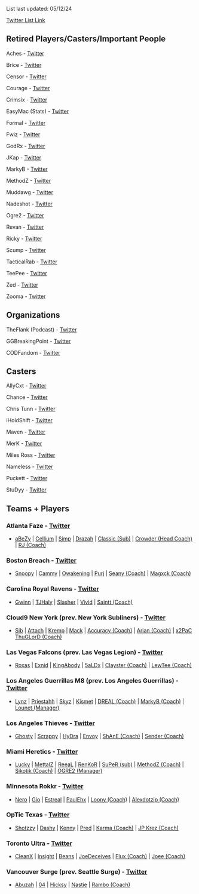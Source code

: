 List last updated: 05/12/24

[Twitter List Link](https://twitter.com/i/lists/1463200265335717890)

## Retired Players/Casters/Important People

Aches - [Twitter](https://twitter.com/ACHES)

Brice - [Twitter](https://twitter.com/Bricetacular)

Censor - [Twitter](https://twitter.com/censor)

Courage - [Twitter](https://twitter.com/CouRageJD)

Crimsix - [Twitter](https://twitter.com/Crimsix)

EasyMac (Stats) - [Twitter](https://twitter.com/Its_EasyMac)

Formal - [Twitter](https://twitter.com/FormaL)

Fwiz - [Twitter](https://twitter.com/Fwiz)

GodRx - [Twitter](https://twitter.com/GODRX)

JKap - [Twitter](https://twitter.com/JKap415)

MarkyB - [Twitter](https://twitter.com/MarkyB)

MethodZ - [Twitter](https://twitter.com/Methodz)

Muddawg - [Twitter](https://twitter.com/Muddawg)

Nadeshot - [Twitter](https://twitter.com/Nadeshot)

Ogre2 - [Twitter](https://twitter.com/TomRyanOGRE2)

Revan - [Twitter](https://twitter.com/RevanJB)

Ricky - [Twitter](https://www.twitter.com/Ricky)

Scump - [Twitter](https://twitter.com/Scump)

TacticalRab - [Twitter](https://twitter.com/TacticalRab)

TeePee - [Twitter](https://twitter.com/TylerTeeP)

Zed - [Twitter](https://twitter.com/ZachDenyer)

Zooma - [Twitter](https://twitter.com/ZooMaa)

## Organizations

TheFlank (Podcast) - [Twitter](https://twitter.com/TheFlank)

GGBreakingPoint - [Twitter](https://twitter.com/GGBreakingPoint)

CODFandom - [Twitter](https://twitter.com/CODFandom)

## Casters

AllyCxt - [Twitter](https://twitter.com/Allycxt)

Chance - [Twitter](https://twitter.com/ChanceCasts)

Chris Tunn - [Twitter](https://twitter.com/CJTunn)

iHoldShift - [Twitter](https://twitter.com/IHOLDSHIFT)

Maven - [Twitter](https://twitter.com/Maven)

MerK - [Twitter](https://twitter.com/JoeDeLuca)

Miles Ross - [Twitter](https://twitter.com/MilesTheRoss)

Nameless - [Twitter](https://twitter.com/NAMELESS)

Puckett - [Twitter](https://twitter.com/MLGPuckett)

StuDyy - [Twitter](https://twitter.com/JeremyStuD)

## Teams + Players
### Atlanta Faze - [Twitter](https://twitter.com/ATLFaZe)
- [aBeZy](https://www.twitter.com/aBeZy) | [Cellium](https://www.twitter.com/Cellium) | [Simp](https://www.twitter.com/SimpXO) | [Drazah](https://www.twitter.com/Drazah) | [Classic (Sub)](https://www.twitter.com/Classic) | [Crowder (Head Coach)](https://www.twitter.com/JamesCrowder) | [RJ (Coach)](https://www.twitter.com/RJTheSlothbear)

### Boston Breach - [Twitter](https://twitter.com/BostonBreach)
- [Snoopy](https://www.twitter.com/Snzopy) | [Cammy](https://www.twitter.com/CammyMVP) | [Owakening](https://www.twitter.com/Owakening) | [Purj](https://www.twitter.com/Purjxng) | [Seany (Coach)](https://www.twitter.com/SeanyCod) | [Magxck (Coach)](https://www.twitter.com/Magxck)

### Carolina Royal Ravens - [Twitter](https://twitter.com/RoyalRavens)
- [Gwinn](https://www.twitter.com/GwinnWRLD) | [TJHaly](https://www.twitter.com/TJHaLy) | [Slasher](https://www.twitter.com/SlasheR_AL) | [Vivid](https://www.twitter.com/VividTheWarrior) | [Saintt (Coach)](https://www.twitter.com/BrianSaintt)

### Cloud9 New York (prev. New York Subliners) - [Twitter](https://www.twitter.com/C9COD_)
- [Sib](https://www.twitter.com/SibDMDL) | [Attach](https://www.twitter.com/Attach) | [Kremp](https://www.twitter.com/KrempV) | [Mack](https://www.twitter.com/MackMelts) | [Accuracy (Coach)](https://www.twitter.com/AccuracyLA) | [Arian (Coach)](https://www.twitter.com/Chitsaz_) | [x2PaC ThuGLorD (Coach)](https://www.twitter.com/x2Pac_ThuGLorD)

### Las Vegas Falcons (prev. Las Vegas Legion) - [Twitter](https://www.twitter.com/VegasFalcons)
- [Roxas](https://www.twitter.com/Roxas23_) | [Exnid](https://www.twitter.com/Exnid_) | [KingAbody](https://www.twitter.com/KingAbody_) | [5aLDx](https://www.twitter.com/KhalidBinF2) | [Clayster (Coach)](https://www.twitter.com/Clayster) | [LewTee (Coach)](https://www.twitter.com/LewTeeCoD)

### Los Angeles Guerrillas M8 (prev. Los Angeles Guerrillas) - [Twitter](https://x.com/LAGuerrillas)
- [Lynz](https://www.twitter.com/Lyynnz7) | [Priestahh](https://www.twitter.com/Priestahh) | [Skyz](https://www.twitter.com/CesarSkyz) | [Kismet](https://www.twitter.com/KiSMET6_) | [DREAL (Coach)](https://twitter.com/DREAL_JE) | [MarkyB (Coach)](https://twitter.com/MarkyB) | [Lounet (Manager)](https://x.com/Lounet_8)

### Los Angeles Thieves - [Twitter](https://twitter.com/LAThieves)
- [Ghosty](https://www.twitter.com/oDanGhosty) | [Scrappy](https://www.twitter.com/ScrappyNJ) | [HyDra](https://www.twitter.com/HyDrAnml) | [Envoy](https://www.twitter.com/DylanEnvoy) | [ShAnE (Coach)](https://www.twitter.com/SHANEE) | [Sender (Coach)](https://www.twitter.com/Sender)

### Miami Heretics - [Twitter](https://twitter.com/MiamiHeretics)
- [Lucky](https://www.twitter.com/Luckyy7_) | [MettalZ](https://www.twitter.com/MeTTalZz) | [ReeaL](https://www.twitter.com/ReeaLJM) | [RenKoR](https://www.twitter.com/RenKoRCoD_) | [SuPeR (sub)](https://twitter.com/SupeeR_3) | [MethodZ (Coach)](https://www.twitter.com/MethodZSick) | [Sikotik (Coach)](https://x.com/Siikotiik) | [OGRE2 (Manager)](https://x.com/TomRyanOGRE2)

### Minnesota Rokkr - [Twitter](https://twitter.com/ROKKR)
- [Nero](https://www.twitter.com/NEROPOlSON) | [Gio](https://www.twitter.com/Gio1OF1) | [Estreal](https://www.twitter.com/EstreaI) | [PaulEhx](https://www.twitter.com/PaulEhx_) | [Loony (Coach)](https://www.twitter.com/Loony) | [Alexdotzip (Coach)](https://www.twitter.com/alexdotzip)

### OpTic Texas - [Twitter](https://twitter.com/OpTicTexas)
- [Shotzzy](https://www.twitter.com/Shotzzy) | [Dashy](https://www.twitter.com/DashySZN) | [Kenny](https://www.twitter.com/Kuavo) | [Pred](https://www.twitter.com/Pred) | [Karma (Coach)](https://www.twitter.com/DKarma) | [JP Krez (Coach)](https://www.twitter.com/JPKrez)

### Toronto Ultra - [Twitter](https://twitter.com/TorontoUltra)
- [CleanX](https://www.twitter.com/CleanX) | [Insight](https://www.twitter.com/InsightGawd) | [Beans](https://www.twitter.com/BeansMCM) | [JoeDeceives](https://www.twitter.com/JoeDeceives) | [Flux (Coach)](https://www.twitter.com/RBOFLX) | [Joee (Coach)](https://www.twitter.com/Joee_COD)

### Vancouver Surge (prev. Seattle Surge) - [Twitter](https://www.twitter.com/SurgeVancouver)
- [Abuzah](https://www.twitter.com/abuzaaah) | [04](https://www.twitter.com/04IsBack) | [Hicksy](https://www.twitter.com/Hiicksy_) | [Nastie](https://www.twitter.com/Nastiee_) | [Rambo (Coach)](https://www.twitter.com/ramboray)